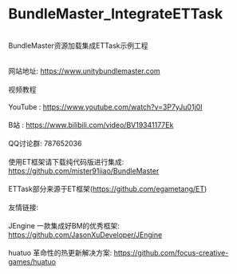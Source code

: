 # BundleMaster_IntegrateETTask
<br/>BundleMaster资源加载集成ETTask示例工程</br>

<br/>网站地址: https://www.unitybundlemaster.com</br>
<br/>视频教程</br>
<br/>YouTube : https://www.youtube.com/watch?v=3P7yJu01j0I</br>
<br/>B站 : https://www.bilibili.com/video/BV19341177Ek</br>
<br/>QQ讨论群: 787652036</br>
<br/>使用ET框架请下载纯代码版进行集成: https://github.com/mister91jiao/BundleMaster</br>
<br/>ETTask部分来源于ET框架(https://github.com/egametang/ET)</br>
<br/>友情链接: </br>
<br/>JEngine 一款集成好BM的优秀框架: https://github.com/JasonXuDeveloper/JEngine</br>
<br/>huatuo 革命性的热更新解决方案: https://github.com/focus-creative-games/huatuo</br>